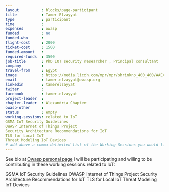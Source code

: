 ```yaml
---
layout          : blocks/page-participant
title           : Tamer Elzayyat
type            : participant
time            :
expenses        : owasp
funded          : no
funded-who      :
flight-cost     : 2000
ticket-cost     : 1500
funded-amount   :
required-funds  : 3500
job-title       : PhD IOT security researcher , Principal consultant
company         :
travel-from     : Egypt
image           : https://media.licdn.com/mpr/mpr/shrinknp_400_400/AAEAAQAAAAAAAAWTAAAAJGQ1MTdhYTZlLWI2NzItNDlkOS1hOTgxLTM4Mjg3MjRhYjE2YQ.jpg
email           : tamer.elzayyat@owasp.org
linkedin        : tamerelzayyat
twiter          :
facebook        : tamer.elzayyat
project-leader  :
chapter-leader  : Alexandria Chapter
owasp-other     :
status          : empty
working-sessions: related to IoT 
GSMA IoT Security Guidelines
OWASP Internet of Things Project
Security Architecture Recommendations for IoT
TLS for Local IoT
Threat Modeling IoT Devices
# add above a comma delimited list of the Working Sessions you would like to attend (use the session's title)
---
```


<!-- put more details about participant here -->
See bio at [Owasp personal page](https://www.owasp.org/index.php/User:Engalex)
I will be participating and willing to be contributing in these working sessions related to IoT:

GSMA IoT Security Guidelines
OWASP Internet of Things Project
Security Architecture Recommendations for IoT
TLS for Local IoT
Threat Modeling IoT Devices

